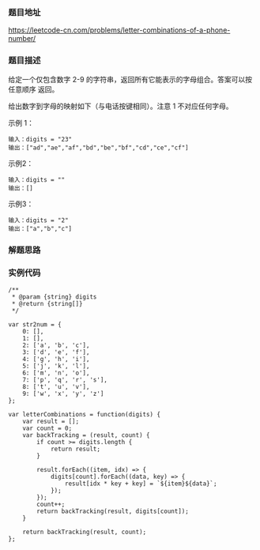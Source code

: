 ### 题目地址

https://leetcode-cn.com/problems/letter-combinations-of-a-phone-number/

### 题目描述
给定一个仅包含数字 2-9 的字符串，返回所有它能表示的字母组合。答案可以按 任意顺序 返回。

给出数字到字母的映射如下（与电话按键相同）。注意 1 不对应任何字母。

示例 1：
```
输入：digits = "23"
输出：["ad","ae","af","bd","be","bf","cd","ce","cf"]
```

示例2：
```
输入：digits = ""
输出：[]
```

示例3：
```
输入：digits = "2"
输出：["a","b","c"]
```

### 解题思路


### 实例代码

```
/**
 * @param {string} digits
 * @return {string[]}
 */

var str2num = {
    0: [],
    1: [],
    2: ['a', 'b', 'c'],
    3: ['d', 'e', 'f'],
    4: ['g', 'h', 'i'],
    5: ['j', 'k', 'l'],
    6: ['m', 'n', 'o'],
    7: ['p', 'q', 'r', 's'],
    8: ['t', 'u', 'v'],
    9: ['w', 'x', 'y', 'z']
};

var letterCombinations = function(digits) {
    var result = [];
    var count = 0;
    var backTracking = (result, count) {
        if count >= digits.length {
            return result;
        }

        result.forEach((item, idx) => {
            digits[count].forEach((data, key) => {
                result[idx * key + key] = `${item}${data}`;
            });
        });
        count++;
        return backTracking(result, digits[count]);
    }

    return backTracking(result, count);
};
```